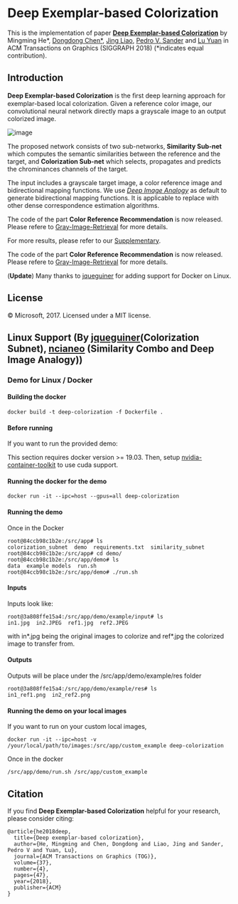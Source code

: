 # Deep Exemplar-based Colorization

This is the implementation of paper [**Deep Exemplar-based Colorization**](https://arxiv.org/abs/1807.06587) by Mingming He*, [Dongdong Chen*](http://www.dongdongchen.bid/),
[Jing Liao](https://liaojing.github.io/html/index.html), [Pedro V. Sander](http://www.cse.ust.hk/~psander/) and 
[Lu Yuan](http://www.lyuan.org/) in ACM Transactions on Graphics (SIGGRAPH 2018) (*indicates equal contribution).


## Introduction

**Deep Exemplar-based Colorization** is the ﬁrst deep learning approach for exemplar-based local colorization. 
Given a reference color image, our convolutional neural network directly maps a grayscale image to an output colorized image.

![image](https://github.com/msracver/Deep-Exemplar-based-Colorization/blob/master/demo/data/representative.jpg)

The proposed network consists of two sub-networks, **Similarity Sub-net** which computes the semantic similarities between 
the reference and the target, and **Colorization Sub-net** which selects, propagates and predicts the chrominances channels of the target.

The input includes a grayscale target image, a color reference image and bidirectional mapping functions. We use [*Deep Image Analogy*](https://github.com/msracver/Deep-Image-Analogy) as default to generate bidirectional mapping functions. It is applicable to replace with other dense correspondence estimation algorithms.

The code of the part **Color Reference Recommendation** is now released. Please refere to [Gray-Image-Retrieval](https://github.com/hmmlillian/Gray-Image-Retrieval) for more details.

For more results, please refer to our [Supplementary](http://www.dongdongchen.bid/supp/deep_exam_colorization/index.html).

The code of the part **Color Reference Recommendation** is now released. Please refere to [Gray-Image-Retrieval](https://github.com/hmmlillian/Gray-Image-Retrieval) for more details.

(**Update**) Many thanks to [jqueguiner](https://github.com/jqueguiner) for adding support for Docker on Linux.


## License

© Microsoft, 2017. Licensed under a MIT license.


## Linux Support (By [jqueguiner](https://github.com/jqueguiner)(Colorization Subnet), [ncianeo](https://github.com/ncianeo) (Similarity Combo and Deep Image Analogy))

### Demo for Linux / Docker

#### Building the docker
```
docker build -t deep-colorization -f Dockerfile .
```

#### Before running
If you want to run the provided demo:

This section requires docker version >= 19.03.
Then, setup [nvidia-container-toolkit](https://github.com/NVIDIA/nvidia-docker) to use cuda support.

#### Running the docker for the demo
```
docker run -it --ipc=host --gpus=all deep-colorization
```

#### Running the demo
Once in the Docker
```
root@84ccb98c1b2e:/src/app# ls
colorization_subnet  demo  requirements.txt  similarity_subnet
root@84ccb98c1b2e:/src/app# cd demo/
root@84ccb98c1b2e:/src/app/demo# ls
data  example models  run.sh
root@84ccb98c1b2e:/src/app/demo# ./run.sh
```

#### Inputs
Inputs look like:
```
root@3a808ffe15a4:/src/app/demo/example/input# ls
in1.jpg  in2.JPEG  ref1.jpg  ref2.JPEG
```
with in*.jpg being the original images to colorize and ref*.jpg the colorized image to transfer from.

#### Outputs
Outputs will be place under the /src/app/demo/example/res folder

```
root@3a808ffe15a4:/src/app/demo/example/res# ls
in1_ref1.png  in2_ref2.png
```

#### Running the demo on your local images
If you want to run on your custom local images,
```
docker run -it --ipc=host -v /your/local/path/to/images:/src/app/custom_example deep-colorization
```

Once in the docker
```
/src/app/demo/run.sh /src/app/custom_example
```

## Citation
If you find **Deep Exemplar-based Colorization** helpful for your research, please consider citing:
```
@article{he2018deep,
  title={Deep exemplar-based colorization},
  author={He, Mingming and Chen, Dongdong and Liao, Jing and Sander, Pedro V and Yuan, Lu},
  journal={ACM Transactions on Graphics (TOG)},
  volume={37},
  number={4},
  pages={47},
  year={2018},
  publisher={ACM}
}
```
